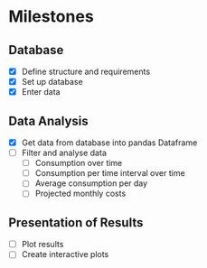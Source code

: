 # Milestones
## Database
- [x] Define structure and requirements
- [x] Set up database
- [x] Enter data

## Data Analysis
- [x] Get data from database into pandas Dataframe
- [ ] Filter and analyse data
  - [ ] Consumption over time
  - [ ] Consumption per time interval over time
  - [ ] Average consumption per day
  - [ ] Projected monthly costs

## Presentation of Results
- [ ] Plot results
- [ ] Create interactive plots
